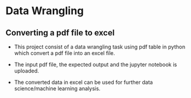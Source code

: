 # Data Wrangling 
## Converting a pdf file to excel

* This project consist of a data wrangling task using pdf table in python which convert a pdf file into an excel file.

* The input pdf file, the expected output and the jupyter notebook is uploaded.

* The converted data in excel can be used for further data science/machine learning analysis.

